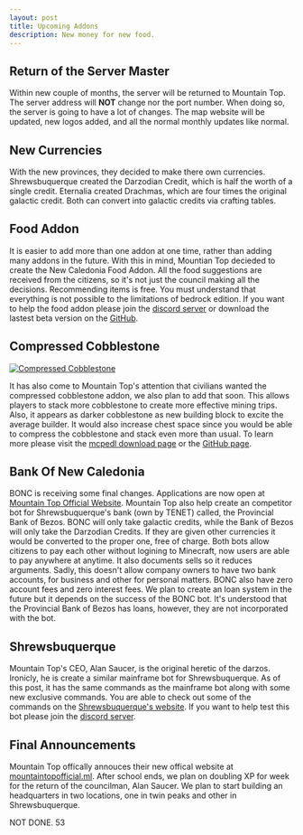 ```yaml
---
layout: post
title: Upcoming Addons
description: New money for new food.
---
```


## Return of the Server Master

Within new couple of months, the server will be returned to Mountain Top. The server address will **NOT** change nor the port number. When doing so, the server is going to have a lot of changes. The map website will be updated, new logos added, and all the normal monthly updates like normal. 

## New Currencies

With the new provinces, they decided to make there own currencies. Shrewsbuquerque created the Darzodian Credit, which is half the worth of a single credit. Eternalia created Drachmas, which are four times the original galactic credit. Both can convert into galactic credits via crafting tables. 

## Food Addon

It is easier to add more than one addon at one time, rather than adding many addons in the future. With this in mind, Mountian Top decieded to create the New Caledonia Food Addon. All the food suggestions are received from the citizens, so it's not just the council making all the decisions. Recommending items is free. You must understand that everything is not possible to the limitations of bedrock edition. If you want to help the food addon please join the [discord server](https://discord.gg/GMqpTajxYz) or download the lastest beta version on the [GitHub](https://github.com/NewCaledoniaDevTeam/foodAddon/releases).

## Compressed Cobblestone

[![Compressed Cobblestone](https://raw.githubusercontent.com/PiSaucer/CompressedCobblestone/main/background.jpg)](https://mcpedl.com/compressed-cobblestone-addon-1/)

It has also come to Mountain Top's attention that civilians wanted the compressed cobblestone addon, we also plan to add that soon. This allows players to stack more cobblestone to create more effective mining trips. Also, it appears as darker cobblestone as new building block to excite the average builder. It would also increase chest space since you would be able to compress the cobblestone and stack even more than usual. To learn more please visit the [mcpedl download page](https://mcpedl.com/compressed-cobblestone-addon-1/) or the [GitHub page](https://github.com/PiSaucer/CompressedCobblestone).

## Bank Of New Caledonia

BONC is receiving some final changes. Applications are now open at [Mountain Top Official Website](https://mountaintopofficial.ml/bonc/). Mountain Top also help create an competitor bot for Shrewsbuquerque's bank (own by TENET) called, the Provincial Bank of Bezos. BONC will only take galactic credits, while the Bank of Bezos will only take the Darzodian Credits. If they are given other currencies it would be converted to the proper one, free of charge. Both bots allow citizens to pay each other without logining to Minecraft, now users are able to pay anywhere at anytime. It also documents sells so it reduces arguments. Sadly, this doesn't allow company owners to have two bank accounts, for business and other for personal matters. BONC also have zero account fees and zero interest fees. We plan to create an loan system in the future but it depends on the success of the BONC bot. It's understood that the Provincial Bank of Bezos has loans, however, they are not incorporated with the bot.

## Shrewsbuquerque

Mountain Top's CEO, Alan Saucer, is the original heretic of the darzos. Ironicly, he is create a similar mainframe bot for Shrewsbuquerque. As of this post, it has the same commands as the mainframe bot along with some new exclusive commands. You are able to check out some of the commands on the [Shrewsbuquerque's website](https://shrewsbuquerque.ml/cmd/). If you want to help test this bot please join the [discord server](https://discord.gg/ZSpmb7cs58).

## Final Announcements

Mountain Top offically annouces their new offical website at [mountaintopofficial.ml](https://mountaintopofficial.ml/). After school ends, we plan on doubling XP for week for the return of the councilman, Alan Saucer. We plan to start building an headquarters in two locations, one in twin peaks and other in Shrewsbuquerque.

NOT DONE. 53
